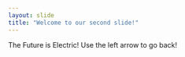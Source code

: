 ```yaml
---
layout: slide
title: "Welcome to our second slide!"
---
```

The Future is Electric!
Use the left arrow to go back!
